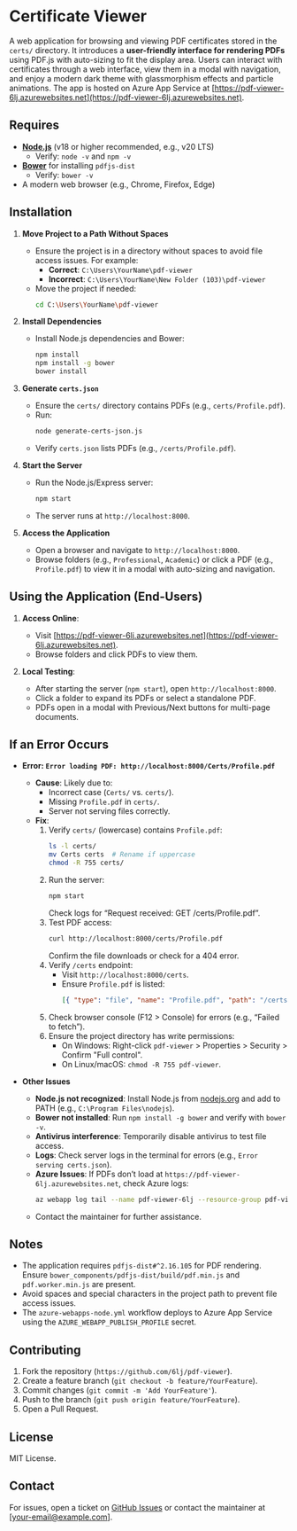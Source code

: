 # Certificate Viewer

A web application for browsing and viewing PDF certificates stored in the `certs/` directory. It introduces a **user-friendly interface for rendering PDFs** using PDF.js with auto-sizing to fit the display area. Users can interact with certificates through a web interface, view them in a modal with navigation, and enjoy a modern dark theme with glassmorphism effects and particle animations. The app is hosted on Azure App Service at [https://pdf-viewer-6lj.azurewebsites.net](https://pdf-viewer-6lj.azurewebsites.net).

## Requires
- **[Node.js](https://nodejs.org/)** (v18 or higher recommended, e.g., v20 LTS)
  - Verify: `node -v` and `npm -v`
- **[Bower](https://bower.io/)** for installing `pdfjs-dist`
  - Verify: `bower -v`
- A modern web browser (e.g., Chrome, Firefox, Edge)

## Installation

1. **Move Project to a Path Without Spaces**
   - Ensure the project is in a directory without spaces to avoid file access issues. For example:
     - **Correct**: `C:\Users\YourName\pdf-viewer`
     - **Incorrect**: `C:\Users\YourName\New Folder (103)\pdf-viewer`
   - Move the project if needed:
     ```bash
     cd C:\Users\YourName\pdf-viewer
     ```

2. **Install Dependencies**
   - Install Node.js dependencies and Bower:
     ```bash
     npm install
     npm install -g bower
     bower install
     ```

3. **Generate `certs.json`**
   - Ensure the `certs/` directory contains PDFs (e.g., `certs/Profile.pdf`).
   - Run:
     ```bash
     node generate-certs-json.js
     ```
   - Verify `certs.json` lists PDFs (e.g., `/certs/Profile.pdf`).

4. **Start the Server**
   - Run the Node.js/Express server:
     ```bash
     npm start
     ```
   - The server runs at `http://localhost:8000`.

5. **Access the Application**
   - Open a browser and navigate to `http://localhost:8000`.
   - Browse folders (e.g., `Professional`, `Academic`) or click a PDF (e.g., `Profile.pdf`) to view it in a modal with auto-sizing and navigation.

## Using the Application (End-Users)
1. **Access Online**:
   - Visit [https://pdf-viewer-6lj.azurewebsites.net](https://pdf-viewer-6lj.azurewebsites.net).
   - Browse folders and click PDFs to view them.

2. **Local Testing**:
   - After starting the server (`npm start`), open `http://localhost:8000`.
   - Click a folder to expand its PDFs or select a standalone PDF.
   - PDFs open in a modal with Previous/Next buttons for multi-page documents.

## If an Error Occurs

- **Error: `Error loading PDF: http://localhost:8000/Certs/Profile.pdf`**
  - **Cause**: Likely due to:
    - Incorrect case (`Certs/` vs. `certs/`).
    - Missing `Profile.pdf` in `certs/`.
    - Server not serving files correctly.
  - **Fix**:
    1. Verify `certs/` (lowercase) contains `Profile.pdf`:
       ```bash
       ls -l certs/
       mv Certs certs  # Rename if uppercase
       chmod -R 755 certs/
       ```
    2. Run the server:
       ```bash
       npm start
       ```
       Check logs for “Request received: GET /certs/Profile.pdf”.
    3. Test PDF access:
       ```bash
       curl http://localhost:8000/certs/Profile.pdf
       ```
       Confirm the file downloads or check for a 404 error.
    4. Verify `/certs` endpoint:
       - Visit `http://localhost:8000/certs`.
       - Ensure `Profile.pdf` is listed:
         ```json
         [{ "type": "file", "name": "Profile.pdf", "path": "/certs/Profile.pdf" }]
         ```
    5. Check browser console (F12 > Console) for errors (e.g., “Failed to fetch”).
    6. Ensure the project directory has write permissions:
       - On Windows: Right-click `pdf-viewer` > Properties > Security > Confirm "Full control".
       - On Linux/macOS: `chmod -R 755 pdf-viewer`.

- **Other Issues**
  - **Node.js not recognized**: Install Node.js from [nodejs.org](https://nodejs.org) and add to PATH (e.g., `C:\Program Files\nodejs`).
  - **Bower not installed**: Run `npm install -g bower` and verify with `bower -v`.
  - **Antivirus interference**: Temporarily disable antivirus to test file access.
  - **Logs**: Check server logs in the terminal for errors (e.g., `Error serving certs.json`).
  - **Azure Issues**: If PDFs don’t load at `https://pdf-viewer-6lj.azurewebsites.net`, check Azure logs:
    ```bash
    az webapp log tail --name pdf-viewer-6lj --resource-group pdf-viewer-rg
    ```
  - Contact the maintainer for further assistance.

## Notes
- The application requires `pdfjs-dist#^2.16.105` for PDF rendering. Ensure `bower_components/pdfjs-dist/build/pdf.min.js` and `pdf.worker.min.js` are present.
- Avoid spaces and special characters in the project path to prevent file access issues.
- The `azure-webapps-node.yml` workflow deploys to Azure App Service using the `AZURE_WEBAPP_PUBLISH_PROFILE` secret.

## Contributing
1. Fork the repository (`https://github.com/6lj/pdf-viewer`).
2. Create a feature branch (`git checkout -b feature/YourFeature`).
3. Commit changes (`git commit -m 'Add YourFeature'`).
4. Push to the branch (`git push origin feature/YourFeature`).
5. Open a Pull Request.

## License
MIT License.

## Contact
For issues, open a ticket on [GitHub Issues](https://github.com/6lj/pdf-viewer/issues) or contact the maintainer at [your-email@example.com].
